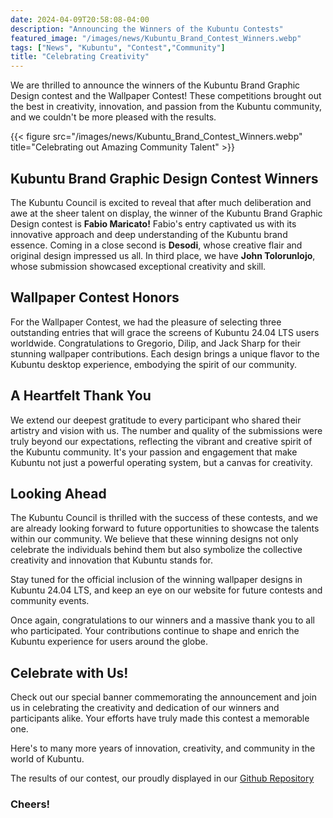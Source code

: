 ```yaml
---
date: 2024-04-09T20:58:08-04:00
description: "Announcing the Winners of the Kubuntu Contests"
featured_image: "/images/news/Kubuntu_Brand_Contest_Winners.webp"
tags: ["News", "Kubuntu", "Contest","Community"]
title: "Celebrating Creativity"
---
```

We are thrilled to announce the winners of the Kubuntu Brand Graphic Design contest and the Wallpaper Contest! These
competitions brought out the best in creativity, innovation, and passion from the Kubuntu community, and we couldn't
be more pleased with the results.

{{< figure src="/images/news/Kubuntu_Brand_Contest_Winners.webp" title="Celebrating out Amazing Community Talent" >}}


## Kubuntu Brand Graphic Design Contest Winners
The Kubuntu Council is excited to reveal that after much deliberation and awe at the sheer talent on display, the winner
of the Kubuntu Brand Graphic Design contest is **Fabio Maricato!** Fabio's entry captivated us with its innovative
approach and deep understanding of the Kubuntu brand essence. Coming in a close second is **Desodi**, whose creative flair
and original design impressed us all. In third place, we have **John Tolorunlojo**, whose submission showcased exceptional
creativity and skill.

## Wallpaper Contest Honors
For the Wallpaper Contest, we had the pleasure of selecting three outstanding entries that will grace the screens of
Kubuntu 24.04 LTS users worldwide. Congratulations to Gregorio, Dilip, and Jack Sharp for their stunning wallpaper
contributions. Each design brings a unique flavor to the Kubuntu desktop experience, embodying the spirit of our
community.

## A Heartfelt Thank You
We extend our deepest gratitude to every participant who shared their artistry and vision with us. The number and
quality of the submissions were truly beyond our expectations, reflecting the vibrant and creative spirit of the Kubuntu
community. It's your passion and engagement that make Kubuntu not just a powerful operating system, but a canvas for
creativity.

## Looking Ahead
The Kubuntu Council is thrilled with the success of these contests, and we are already looking forward to future
opportunities to showcase the talents within our community. We believe that these winning designs not only celebrate the
individuals behind them but also symbolize the collective creativity and innovation that Kubuntu stands for.

Stay tuned for the official inclusion of the winning wallpaper designs in Kubuntu 24.04 LTS, and keep an eye on our
website for future contests and community events.

Once again, congratulations to our winners and a massive thank you to all who participated. Your contributions continue
to shape and enrich the Kubuntu experience for users around the globe.

## Celebrate with Us!
Check out our special banner commemorating the announcement and join us in celebrating the creativity and dedication of
our winners and participants alike. Your efforts have truly made this contest a memorable one.

Here's to many more years of innovation, creativity, and community in the world of Kubuntu.

The results of our contest, our proudly displayed in our [Github Repository](https://github.com/kubuntu-team/kubuntu-branding)

### Cheers!
